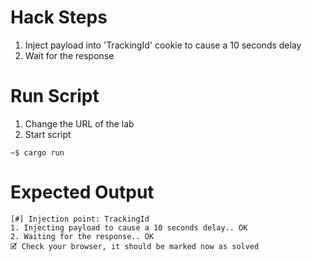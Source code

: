 # Hack Steps

1. Inject payload into 'TrackingId' cookie to cause a 10 seconds delay
2. Wait for the response 

# Run Script

1. Change the URL of the lab
2. Start script

```
~$ cargo run
```

# Expected Output

```
[#] Injection point: TrackingId
1. Injecting payload to cause a 10 seconds delay.. OK
2. Waiting for the response.. OK
🗹 Check your browser, it should be marked now as solved
```
